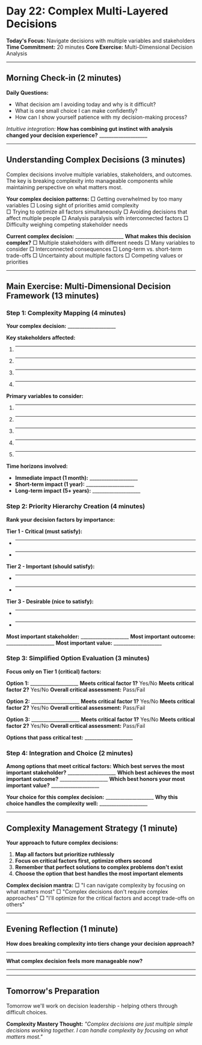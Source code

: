 # Day 22: Complex Multi-Layered Decisions

**Today's Focus:** Navigate decisions with multiple variables and stakeholders
**Time Commitment:** 20 minutes
**Core Exercise:** Multi-Dimensional Decision Analysis

---

## Morning Check-in (2 minutes)

**Daily Questions:**
- What decision am I avoiding today and why is it difficult?
- What is one small choice I can make confidently?
- How can I show yourself patience with my decision-making process?

*Intuitive integration:*
**How has combining gut instinct with analysis changed your decision experience?** ____________________

---

## Understanding Complex Decisions (3 minutes)

Complex decisions involve multiple variables, stakeholders, and outcomes. The key is breaking complexity into manageable components while maintaining perspective on what matters most.

**Your complex decision patterns:**
□ Getting overwhelmed by too many variables
□ Losing sight of priorities amid complexity  
□ Trying to optimize all factors simultaneously
□ Avoiding decisions that affect multiple people
□ Analysis paralysis with interconnected factors
□ Difficulty weighing competing stakeholder needs

**Current complex decision:** ____________________
**What makes this decision complex?**
□ Multiple stakeholders with different needs
□ Many variables to consider
□ Interconnected consequences
□ Long-term vs. short-term trade-offs
□ Uncertainty about multiple factors
□ Competing values or priorities

---

## Main Exercise: Multi-Dimensional Decision Framework (13 minutes)

### Step 1: Complexity Mapping (4 minutes)

**Your complex decision:** ____________________

**Key stakeholders affected:**
1. ____________________
2. ____________________
3. ____________________
4. ____________________

**Primary variables to consider:**
1. ____________________
2. ____________________
3. ____________________
4. ____________________
5. ____________________

**Time horizons involved:**
- **Immediate impact (1 month):** ____________________
- **Short-term impact (1 year):** ____________________
- **Long-term impact (5+ years):** ____________________

### Step 2: Priority Hierarchy Creation (4 minutes)

**Rank your decision factors by importance:**

**Tier 1 - Critical (must satisfy):**
- ____________________
- ____________________

**Tier 2 - Important (should satisfy):**
- ____________________
- ____________________

**Tier 3 - Desirable (nice to satisfy):**
- ____________________
- ____________________

**Most important stakeholder:** ____________________
**Most important outcome:** ____________________
**Most important value:** ____________________

### Step 3: Simplified Option Evaluation (3 minutes)

**Focus only on Tier 1 (critical) factors:**

**Option 1:** ____________________
**Meets critical factor 1?** Yes/No
**Meets critical factor 2?** Yes/No
**Overall critical assessment:** Pass/Fail

**Option 2:** ____________________
**Meets critical factor 1?** Yes/No
**Meets critical factor 2?** Yes/No
**Overall critical assessment:** Pass/Fail

**Option 3:** ____________________
**Meets critical factor 1?** Yes/No
**Meets critical factor 2?** Yes/No
**Overall critical assessment:** Pass/Fail

**Options that pass critical test:** ____________________

### Step 4: Integration and Choice (2 minutes)

**Among options that meet critical factors:**
**Which best serves the most important stakeholder?** ____________________
**Which best achieves the most important outcome?** ____________________
**Which best honors your most important value?** ____________________

**Your choice for this complex decision:** ____________________
**Why this choice handles the complexity well:** ____________________

---

## Complexity Management Strategy (1 minute)

**Your approach to future complex decisions:**
1. **Map all factors but prioritize ruthlessly**
2. **Focus on critical factors first, optimize others second**
3. **Remember that perfect solutions to complex problems don't exist**
4. **Choose the option that best handles the most important elements**

**Complex decision mantra:**
□ "I can navigate complexity by focusing on what matters most"
□ "Complex decisions don't require complex approaches"
□ "I'll optimize for the critical factors and accept trade-offs on others"

---

## Evening Reflection (1 minute)

**How does breaking complexity into tiers change your decision approach?**
____________________

**What complex decision feels more manageable now?**
____________________

---

## Tomorrow's Preparation
Tomorrow we'll work on decision leadership - helping others through difficult choices.

**Complexity Mastery Thought:**
*"Complex decisions are just multiple simple decisions working together. I can handle complexity by focusing on what matters most."*
